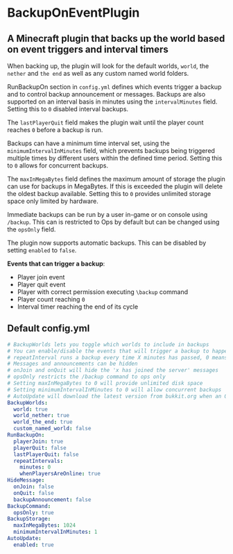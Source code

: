 # BackupOnEventPlugin
## A Minecraft plugin that backs up the world based on event triggers and interval timers
When backing up, the plugin will look for the default worlds, `world`, the `nether` and `the end` as well as any custom named world folders.

RunBackupOn section in `config.yml` defines which events trigger a backup and to control backup announcement or messages. Backups are also supported on an interval basis in minutes using the `intervalMinutes` field. Setting this to `0` disabled interval backups. 

The `lastPlayerQuit` field makes the plugin wait until the player count reaches `0` before a backup is run. 

Backups can have a minimum time interval set, using the `minimumIntervalInMinutes` field, which prevents backups being triggered multiple times by different users within the defined time period. Setting this to `0` allows for concurrent backups.
 
The `maxInMegaBytes` field defines the maximum amount of storage the plugin can use for backups in MegaBytes. If this is exceeded the plugin will delete the oldest backup available. Setting this to `0` provides unlimited storage space only limited by hardware.

Immediate backups can be run by a user in-game or on console using ``/backup``. This can is restricted to Ops by default but can be changed using the `opsOnly` field. 

The plugin now supports automatic backups. This can be disabled by setting `enabled` to ``false``.

**Events that can trigger a backup**:
  - Player join event
  - Player quit event
  - Player with correct permission executing `\backup` command
  - Player count reaching `0`
  - Interval timer reaching the end of its cycle

## Default config.yml
```yaml
# BackupWorlds lets you toggle which worlds to include in backups
# You can enable/disable the events that will trigger a backup to happen from RunBackupOn
# repeatInterval runs a backup every time X minutes has passed, 0 means disabled
# Messages and announcements can be hidden
# onJoin and onQuit will hide the 'x has joined the server' messages
# opsOnly restricts the /backup command to ops only
# Setting maxInMegaBytes to 0 will provide unlimited disk space
# Setting minimumIntervalInMinutes to 0 will allow concurrent backups
# AutoUpdate will download the latest version from bukkit.org when an Op joins the server
BackupWorlds:
  world: true
  world_nether: true
  world_the_end: true
  custom_named_world: false
RunBackupOn:
  playerJoin: true
  playerQuit: false
  lastPlayerQuit: false
  repeatIntervals:
    minutes: 0
    whenPlayersAreOnline: true
HideMessage:
  onJoin: false
  onQuit: false
  backupAnnouncement: false
BackupCommand:
  opsOnly: true
BackupStorage:
  maxInMegaBytes: 1024
  minimumIntervalInMinutes: 1
AutoUpdate:
  enabled: true
```
